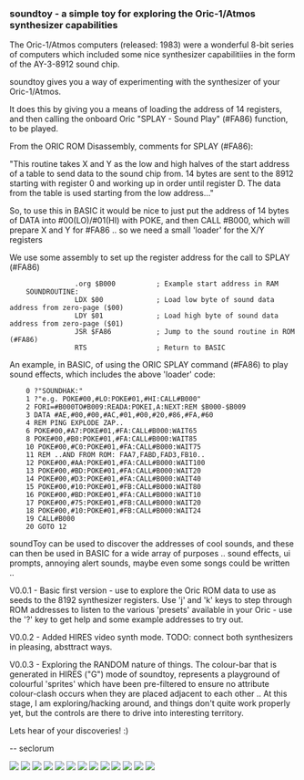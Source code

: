 

### soundtoy - a simple toy for exploring the Oric-1/Atmos synthesizer capabilities

The Oric-1/Atmos computers (released: 1983) were a wonderful 8-bit series of computers which included some nice synthesizer capabilitiies in the form of the  AY-3-8912 sound chip.

soundtoy gives you a way of experimenting with the synthesizer of your Oric-1/Atmos.  

It does this by giving you a means of loading the address of 14 registers, and then calling the onboard Oric "SPLAY - Sound Play"  (#FA86) function, to be played.

From the ORIC ROM Disassembly, comments for SPLAY (#FA86):

 "This routine takes X and Y as the low and high halves of the start address of a table to send data to the sound chip from. 14 bytes are sent to the 8912 starting with register 0 and  working up in order until register D. The data from the table is used starting from the low address..."

So, to use this in BASIC it would be nice to just put the address of 14 bytes of DATA into #00(LO)/#01(HI) with POKE, and then CALL #B000, which will prepare X and Y for #FA86 .. so we need a small 'loader' for the X/Y registers

We use some assembly to set up the register address for the call to SPLAY (#FA86)

```
	            .org $B000          ; Example start address in RAM
	SOUNDROUTINE:
	            LDX $00             ; Load low byte of sound data address from zero-page ($00)
	            LDY $01             ; Load high byte of sound data address from zero-page ($01)
	            JSR $FA86           ; Jump to the sound routine in ROM (#FA86)
	            RTS                 ; Return to BASIC
```

An example, in BASIC, of using the ORIC SPLAY command (#FA86) to play sound effects, which includes the above 'loader' code:


```
	0 ?"SOUNDHAK:"
	1 ?"e.g. POKE#00,#LO:POKE#01,#HI:CALL#B000"
	2 FORI=#B000TO#B009:READA:POKEI,A:NEXT:REM $B000-$B009
	3 DATA #AE,#00,#00,#AC,#01,#00,#20,#86,#FA,#60
	4 REM PING EXPLODE ZAP..
	6 POKE#00,#A7:POKE#01,#FA:CALL#B000:WAIT65
	8 POKE#00,#B0:POKE#01,#FA:CALL#B000:WAIT85
	10 POKE#00,#C0:POKE#01,#FA:CALL#B000:WAIT75
	11 REM ..AND FROM ROM: FAA7,FABD,FAD3,FB10..
	12 POKE#00,#AA:POKE#01,#FA:CALL#B000:WAIT100
	13 POKE#00,#BD:POKE#01,#FA:CALL#B000:WAIT20
	14 POKE#00,#D3:POKE#01,#FA:CALL#B000:WAIT40
	15 POKE#00,#10:POKE#01,#FB:CALL#B000:WAIT80
	16 POKE#00,#BD:POKE#01,#FA:CALL#B000:WAIT10
	17 POKE#00,#75:POKE#01,#FB:CALL#B000:WAIT20
	18 POKE#00,#10:POKE#01,#FB:CALL#B000:WAIT24
	19 CALL#B000
	20 GOTO 12
```


soundToy can be used to discover the addresses of cool sounds, and these can then be used in BASIC for a wide array of purposes .. sound effects, ui prompts, annoying alert sounds, maybe even some songs could be written ..


V0.0.1	- Basic first version - use to explore the Oric ROM data to use as
		  seeds to the 8192 synthesizer registers.  Use 'j' and 'k' keys to step
		  through ROM addresses to listen to the various 'presets' available in
		  your Oric - use the '?' key to get help and some example addresses to
		  try out.

V0.0.2	- Added HIRES video synth mode.  TODO: connect both synthesizers in pleasing, absttract ways.

V0.0.3  - Exploring the RANDOM nature of things.  The colour-bar that is generated in
HIRES ("G") mode of soundtoy, represents a playground of colourful 'sprites' which have been pre-filtered to ensure no attribute colour-clash occurs when they are placed adjacent to each other .. At this stage, I am exploring/hacking around, and things don't quite work properly yet, but the controls are there to drive into interesting territory.


Lets hear of your discoveries!  :)

--
seclorum

![](https://github.com/seclorum/soundToy/blob/main/screenshots/Screenshot%202024-11-27%20at%2013.22.33.png)
![](https://github.com/seclorum/soundToy/blob/main/screenshots/Screenshot%202024-10-02%20at%2017.21.29.png)
![](https://github.com/seclorum/soundToy/blob/main/screenshots/Screenshot%202024-10-02%20at%2023.18.07.png)
![](https://github.com/seclorum/soundToy/blob/main/screenshots/Screenshot%202024-10-06%20at%2018.41.44.png)
![](https://github.com/seclorum/soundToy/blob/main/screenshots/Screenshot%202024-10-06%20at%2019.24.09.png)
![](https://github.com/seclorum/soundToy/blob/main/screenshots/Screenshot%202024-10-11%20at%2013.42.30.png)
![](https://github.com/seclorum/soundToy/blob/main/screenshots/Screenshot%202024-10-11%20at%2013.42.43.png)
![](https://github.com/seclorum/soundToy/blob/main/screenshots/Screenshot%202024-10-11%20at%2013.43.04.png)
![](https://github.com/seclorum/soundToy/blob/main/screenshots/Screenshot%202024-10-11%20at%2013.44.12.png)
![](https://github.com/seclorum/soundToy/blob/main/screenshots/Screenshot%202024-10-11%20at%2014.34.30.png)
![](https://github.com/seclorum/soundToy/blob/main/screenshots/Screenshot%202024-10-16%20at%2022.16.47.png)
![](https://github.com/seclorum/soundToy/blob/main/screenshots/Screenshot%202024-10-16%20at%2022.19.30.png)
![](https://github.com/seclorum/soundToy/blob/main/screenshots/Screenshot%202024-10-16%20at%2022.34.59.png)
